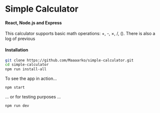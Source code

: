 # Simple Calculator

#### React, Node.js and Express

This calculator supports basic math operations: +, -, ×, /, (). There is also a log of previous

#### Installation

```sh
git clone https://github.com/Maaaarko/simple-calculator.git
cd simple-calculator
npm run install-all
```

To see the app in action...

```sh
npm start
```

... or for testing purposes ...

```sh
npm run dev
```
